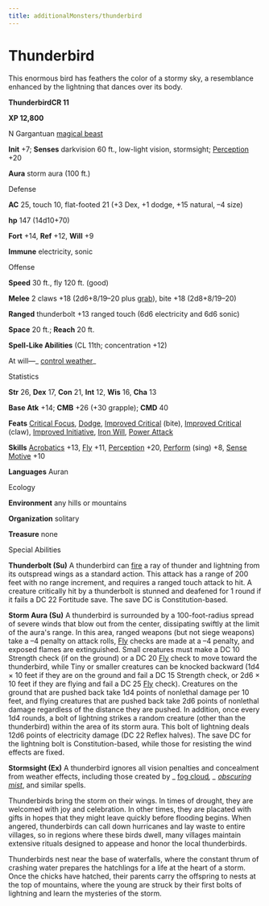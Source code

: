 ```yaml
---
title: additionalMonsters/thunderbird
---
```

# Thunderbird

This enormous bird has feathers the color of a stormy sky, a resemblance enhanced by the lightning that dances over its body.

**ThunderbirdCR 11**

**XP 12,800**

N Gargantuan [magical beast](monsters/creatureTypes#_magical-beast)

**Init** +7; **Senses** darkvision 60 ft., low-light vision, stormsight; [Perception](additionalMonsters/../skills/perception#_perception) +20

**Aura** storm aura (100 ft.)

Defense

**AC** 25, touch 10, flat-footed 21 (+3 Dex, +1 dodge, +15 natural, –4 size)

**hp** 147 (14d10+70)

**Fort** +14, **Ref** +12, **Will** +9

**Immune** electricity, sonic

Offense

**Speed** 30 ft., fly 120 ft. (good)

**Melee** 2 claws +18 (2d6+8/19–20 plus [grab](monsters/universalMonsterRules#_grab)), bite +18 (2d8+8/19–20)

**Ranged** thunderbolt +13 ranged touch (6d6 electricity and 6d6 sonic)

**Space** 20 ft.; **Reach** 20 ft.

**Spell-Like Abilities** (CL 11th; concentration +12)

At will—_ [control weather](additionalMonsters/../spells/controlWeather#_control-weather)_

Statistics

**Str** 26, **Dex** 17, **Con** 21, **Int** 12, **Wis** 16, **Cha** 13

**Base Atk** +14; **CMB** +26 (+30 grapple); **CMD** 40

**Feats** [Critical Focus](additionalMonsters/../feats#_critical-focus), [Dodge](additionalMonsters/../feats#_dodge), [Improved Critical](additionalMonsters/../feats#_improved-critical) (bite), [Improved Critical](additionalMonsters/../feats#_improved-critical) (claw), [Improved Initiative](additionalMonsters/../feats#_improved-initiative), [Iron Will](additionalMonsters/../feats#_iron-will), [Power Attack](additionalMonsters/../feats#_power-attack)

**Skills** [Acrobatics](additionalMonsters/../skills/acrobatics#_acrobatics) +13, [Fly](additionalMonsters/../skills/fly#_fly) +11, [Perception](additionalMonsters/../skills/perception#_perception) +20, [Perform](additionalMonsters/../skills/perform#_perform) (sing) +8, [Sense Motive](additionalMonsters/../skills/senseMotive#_sense-motive) +10

**Languages** Auran

Ecology

**Environment** any hills or mountains

**Organization** solitary

**Treasure** none

Special Abilities

**Thunderbolt (Su)** A thunderbird can [fire](monsters/creatureTypes#_fire-subtype) a ray of thunder and lightning from its outspread wings as a standard action. This attack has a range of 200 feet with no range increment, and requires a ranged touch attack to hit. A creature critically hit by a thunderbolt is stunned and deafened for 1 round if it fails a DC 22 Fortitude save. The save DC is Constitution-based.

**Storm Aura (Su)** A thunderbird is surrounded by a 100-foot-radius spread of severe winds that blow out from the center, dissipating swiftly at the limit of the aura's range. In this area, ranged weapons (but not siege weapons) take a –4 penalty on attack rolls, [Fly](additionalMonsters/../skills/fly#_fly) checks are made at a –4 penalty, and exposed flames are extinguished. Small creatures must make a DC 10 Strength check (if on the ground) or a DC 20 [Fly](additionalMonsters/../skills/fly#_fly) check to move toward the thunderbird, while Tiny or smaller creatures can be knocked backward (1d4 × 10 feet if they are on the ground and fail a DC 15 Strength check, or 2d6 × 10 feet if they are flying and fail a DC 25 [Fly](additionalMonsters/../skills/fly#_fly) check). Creatures on the ground that are pushed back take 1d4 points of nonlethal damage per 10 feet, and flying creatures that are pushed back take 2d6 points of nonlethal damage regardless of the distance they are pushed. In addition, once every 1d4 rounds, a bolt of lightning strikes a random creature (other than the thunderbird) within the area of its storm aura. This bolt of lightning deals 12d6 points of electricity damage (DC 22 Reflex halves). The save DC for the lightning bolt is Constitution-based, while those for resisting the wind effects are fixed.

**Stormsight (Ex)** A thunderbird ignores all vision penalties and concealment from weather effects, including those created by _ [fog cloud](additionalMonsters/../spells/fogCloud)_, _ [obscuring mist](additionalMonsters/../spells/obscuringMist#_obscuring-mist)_, and similar spells.

Thunderbirds bring the storm on their wings. In times of drought, they are welcomed with joy and celebration. In other times, they are placated with gifts in hopes that they might leave quickly before flooding begins. When angered, thunderbirds can call down hurricanes and lay waste to entire villages, so in regions where these birds dwell, many villages maintain extensive rituals designed to appease and honor the local thunderbirds.

Thunderbirds nest near the base of waterfalls, where the constant thrum of crashing water prepares the hatchlings for a life at the heart of a storm. Once the chicks have hatched, their parents carry the offspring to nests at the top of mountains, where the young are struck by their first bolts of lightning and learn the mysteries of the storm.

